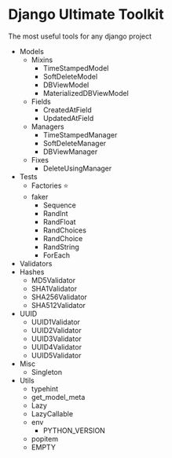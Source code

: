 # Django Ultimate Toolkit

The most useful tools for any django project

- Models
  - Mixins
    - TimeStampedModel
    - SoftDeleteModel
    - DBViewModel
    - MaterializedDBViewModel
  - Fields
    - CreatedAtField
    - UpdatedAtField
  - Managers
    - TimeStampedManager
    - SoftDeleteManager
    - DBViewManager
  - Fixes
    - DeleteUsingManager
- Tests
  - Factories ⭐️
  - faker
    - Sequence
    - RandInt
    - RandFloat
    - RandChoices
    - RandChoice
    - RandString
    - ForEach
- Validators
 - Hashes
    - MD5Validator
    - SHA1Validator
    - SHA256Validator
    - SHA512Validator
  - UUID
    - UUID1Validator
    - UUID2Validator
    - UUID3Validator
    - UUID4Validator
    - UUID5Validator
- Misc
  - Singleton 
- Utils
  - typehint 
  - get_model_meta
  - Lazy
  - LazyCallable
  - env
    - PYTHON_VERSION
  - popitem
  - EMPTY